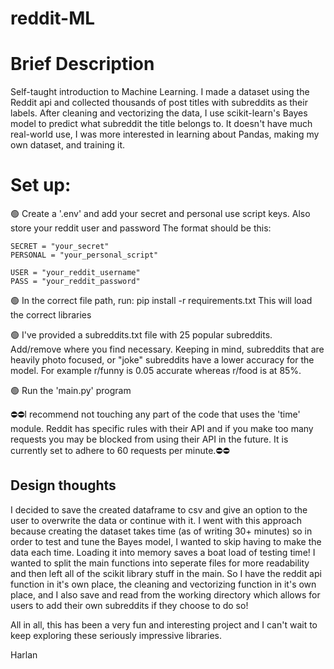 # reddit-ML
<h1>Brief Description</h1>
Self-taught introduction to Machine Learning. I made a dataset using the Reddit api and collected thousands of post titles
with subreddits as their labels. After cleaning and vectorizing the data, I use scikit-learn's Bayes model to predict what subreddit the title 
belongs to. It doesn't have much real-world use, I was more interested in learning about Pandas, making my own dataset, and training it.

<h1>Set up:</h1>

🟢 Create a '.env' and add your secret and personal use script keys. Also store your reddit user and password
    The format should be this:

    SECRET = "your_secret"
    PERSONAL = "your_personal_script"

    USER = "your_reddit_username"
    PASS = "your_reddit_password"

🟢 In the correct file path, run: pip install -r requirements.txt
    This will load the correct libraries
    
🟢 I've provided a subreddits.txt file with 25 popular subreddits. Add/remove where you find necessary. Keeping in mind, subreddits that are heavily photo focused, or "joke" subreddits have a lower
accuracy for the model. For example r/funny is 0.05 accurate whereas r/food is at 85%. 

🟢 Run the 'main.py' program

⛔⛔I recommend not touching any part of the code that uses the 'time' module. Reddit has specific rules with their API and if you make too many requests 
you may be blocked from using their API in the future. It is currently set to adhere to 60 requests per minute.⛔⛔

<h2>Design thoughts</h2>
I decided to save the created dataframe to csv and give an option to the user to overwrite the data or continue with it. I went with this approach because
creating the dataset takes time (as of writing 30+ minutes) so in order to test and tune the Bayes model, I wanted to skip having to make the data each time. Loading it into memory saves a boat load of testing time! I wanted to split the main functions into seperate files for more readability and then left
all of the scikit library stuff in the main. So I have the reddit api function in it's own place, the cleaning and vectorizing function in it's own place, 
and I also save and read from the working directory which allows for users to add their own subreddits if they choose to do so!

All in all, this has been a very fun and interesting project and I can't wait to keep exploring these seriously impressive libraries. 

Harlan
